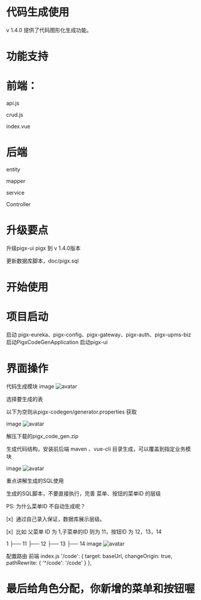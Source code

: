 # 代码生成使用
v 1.4.0 提供了代码图形化生成功能。

# 功能支持
# 前端：
api.js

crud.js

index.vue

# 后端
entity

mapper

service

Controller

# 升级要点
升级pigx-ui pigx 到 v 1.4.0版本

更新数据库脚本，doc/pigx.sql

# 开始使用
# 项目启动
启动 pigx-eureka、pigx-config、pigx-gateway、pigx-auth、pigx-upms-biz
启动PigxCodeGenApplication
启动pigx-ui
# 界面操作
代码生成模块
image
![avatar](http://a.pig4cloud.com/20180803083802.png)



选择要生成的表

以下为空则从pigx-codegen/generator.properties 获取

image
![avatar](http://a.pig4cloud.com/20180803084058.png)

解压下载的pigx_code_gen.zip

生成代码结构，安装前后端 maven 、vue-cli 目录生成，可以覆盖到指定业务模块

image
![avatar](http://a.pig4cloud.com/20180803084524.png)


重点讲解生成的SQL使用

生成的SQL脚本，不要直接执行，完善 菜单、按钮的菜单ID 的层级

PS: 为什么菜单ID 不自动生成呢？

[x] ​ 通过自己录入保证，数据库展示层级。

[x] ​ 比如 父菜单 ID 为 1,子菜单的ID 则为 11，按钮ID 为 12，13，14

1
├── 11
├── 12
├── 13
├── 14
image
![avatar](http://a.pig4cloud.com/20180803084905.png)

配置路由 前端 index.js
          '/code': {
              target: baseUrl,
              changeOrigin: true,
              pathRewrite: {
                  '^/code': '/code'
              }
          },
# 最后给角色分配，你新增的菜单和按钮喔